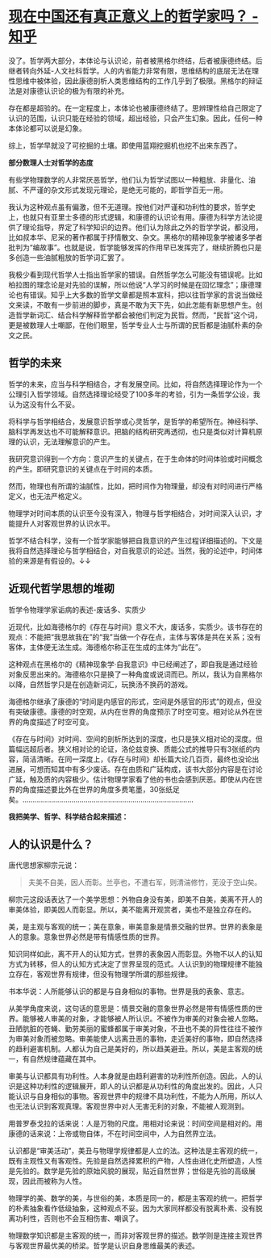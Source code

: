 # [现在中国还有真正意义上的哲学家吗？ - 知乎](https://www.zhihu.com/question/498688073/answer/2274972012)

没了。哲学两大部分，本体论与认识论，前者被黑格尔终结，后者被康德终结。后继者转向外延-人文社科哲学。人的内省能力非常有限，思维结构的底层无法在理性思维中被体验，因此康德剖析人类思维结构的工作几乎到了极限。黑格尔的辩证法是对康德认识论的极为有限的补充。

存在都是超验的。在一定程度上，本体论也被康德终结了。思辨理性给自己限定了认识的范围，认识只能在经验的领域，超出经验，只会产生幻象。因此，任何一种本体论都可以说是幻象。

综上，哲学早就没了可挖掘的土壤。即使用蓝翔挖掘机也挖不出来东西了。

**部分数理人士对哲学的态度**

有些学物理数学的人非常厌恶哲学，他们认为哲学试图以一种粗放、非量化、油腻、不严谨的杂文形式发现元理论，是绝无可能的，即哲学百无一用。

我认为这种观点虽有偏激，但不无道理。按他们对严谨和功利性的要求，哲学史上，也就只有亚里士多德的形式逻辑，和康德的认识论有用。康德为科学方法论提供了理论指导，界定了科学知识的边界。他们认为除此之外的哲学学说，都没用，比如叔本华、尼采的著作都属于抒情散文、杂文。黑格尔的精神现象学被诸多学者批判为“编故事”。也就是说，哲学能够发挥的作用早已发挥完了，继续折腾也只是多创造一些油腻粗放的哲学词汇罢了。

我极少看到现代哲学人士指出哲学家的错误。自然哲学怎么可能没有错误呢。比如柏拉图的理念论是对先验的误解，所以他说“人学习的时候是在回忆理念”；康德理论也有错误。知乎上大多数的哲学文章都是照本宣科，把以往哲学家的言说当做经文来读，不敢有一步前进的脚步，真是不敢为天下先，如此怎能有新思想产生。创造哲学新词汇、结合科学解释哲学都会被他们判定为民哲。然而，“民哲”这个词，更是被数理人士嘲鄙，在他们眼里，哲学专业人士与所谓的民哲都是油腻朴素的杂文之民。

## 哲学的未来

哲学的未来，应当与科学相结合，才有发展空间。比如，将自然选择理论作为一个公理引入哲学领域。自然选择理论经受了100多年的考验，引为一条哲学公设，我认为这没有什么不妥。

将科学与哲学相结合，发展意识哲学或心灵哲学，是哲学的希望所在。神经科学、脑科学再发达也不可能解释意识。把脑的结构研究再透彻，也只是类似对计算机原理的认识，无法理解意识的产生。

我研究意识得到一个方向：意识产生的关键点，在于生命体的时间体验或时间概念的产生。即研究意识的关键点在于时间的本质。

然而，物理也有所谓的油腻性，比如，把时间作为物理量，却没有对时间进行严格定义，也无法严格定义。

物理学对时间本质的认识至今没有深入，物理与哲学相结合，对时间深入认识，才能提升人对客观世界的认识水平。

哲学不结合科学，没有一个哲学家能够把自我意识的产生过程详细描述的。下文是我将自然选择理论与哲学相结合，对自我意识的论述。当然，我的论述中，时间体验的来源是有假设的。↓↓

## 近现代哲学思想的堆砌

哲学令物理学家诟病的表述-废话多、实质少

近现代，比如海德格尔的《存在与时间》意义不大，废话多，实质少。该书存在的观点：不能把“我思故我在”的“我”当做一个存在点，主体与客体是共在关系；没有客体，主体便无法生成。海德格尔称正在生成的主体为“此在”。

这种观点在黑格尔的《精神现象学·自我意识》中已经阐述了，即自我是通过经验对象反思出来的。海德格尔只是换了一种角度或说词而已。所以，我认为自黑格尔以降，自然哲学只是在创造新词汇，玩换汤不换药的游戏。

海德格尔继承了康德的“时间是内感官的形式，空间是外感官的形式”的观点，但没有突破康德。康德的时空观，从内在世界的角度预示了时空可变。相对论从外在世界的角度描述了时空可变。

《存在与时间》对时间、空间的剖析所达到的深度，也只是狭义相对论的深度。但篇幅远超后者。狭义相对论的论证，洛伦兹变换、质能公式的推导只有3张纸的内容，简洁清晰。在同一深度上，《存在与时间》却长篇大论几百页，最终也没论出进展，可想而知其中有多少废话。存在由质和广延构成，该书大部分内容是在讨论广延，触及质的内容极少。估计物理学家看了他的书也会感到厌恶。即使从内在世界的角度描述要比外在世界的角度多费笔墨，30张纸足矣。…………………………………………………………………………

**我把美学、哲学、科学结合起来描述：**

## **人的认识是什么？**

唐代思想家柳宗元说：

> 夫美不自美，因人而彰。兰亭也，不遭右军，则清湍修竹，芜没于空山矣。

柳宗元这段话表达了一个美学思想：外物自身没有美，即美不自美，美离不开人的审美体验，即美因人而彰显。所以，美不能离开观赏者，美也不是独立存在的。

美，是主观与客观的统一；美在意象，审美意象是情景交融的世界。世界的表象是人的意象。意象世界必然是带有情感性质的世界。

知识同样如此，离不开人的认知方式，世界的表象因人而彰显。外物不以人的认知方式为转移，但人的认知方式决定了世界呈现的范式。人认识到的物理规律不能独立存在，客观世界有规律，但没有物理学所谓的那些规律。

书本华说：人所能够认识的都是与自身相似的事物。世界是我的表象、意志。

从美学角度来说，这句话的意思是：情景交融的意象世界必然是带有情感性质的世界。能够被人审美的对象，才能够被人所认识。不被作为审美的对象会被人忽略。丑陋肮脏的苍蝇、勤劳美丽的蜜蜂都属于审美对象，不丑也不美的异性往往不被作为审美对象而被忽略。审美能使人远离丑恶的事物，走近美好的事物，即自然选择的趋利避害机制。人都认为自己是美好的，所以趋美避丑。所以，美是主客观的统一，有自然规律蕴藏在其中。

审美与认识都具有功利性。人本身就是由趋利避害的功利性所创造。因此，人的认识是这种功利性的逻辑展开，即人的认识都是从功利性的角度出发的。因此，人只能认识与自身相似的事物。客观世界中的规律不具功利性，不能为人所用，所以人也无法认识到客观真理。客观世界中对人无害无利的对象，不能被人观测到。

用普罗泰戈拉的话来说：人是万物的尺度。用相对论来说：时间空间是相对的。用康德的话来说：上帝或物自体，不在时间空间中，人为自然界立法。

认识都是“审美活动”，美丑与物理学规律都是人立的法。这种法是主客观的统一，既有主观性又有客观性。先验是自然选择累积的产物，人性由进化史所塑造，人性是先验的。数学是先验的原始风貌的展现，贴近自然世界；世俗是先验的高级展现，因此而被称为人性。

物理学的美、数学的美，与世俗的美，本质是同一的，都是主客观的统一。把哲学的朴素抽象看作低级抽象，这种观点不妥。因为大家同样都没有脱离朴素、没有脱离功利性，否则也不会互相伤害、嘲讽了。

物理数学知识都是主客观的统一，而非对客观世界的描述。数学则是连接主观世界与客观世界最优美的桥梁。哲学是认识自身思维最美的表述。
